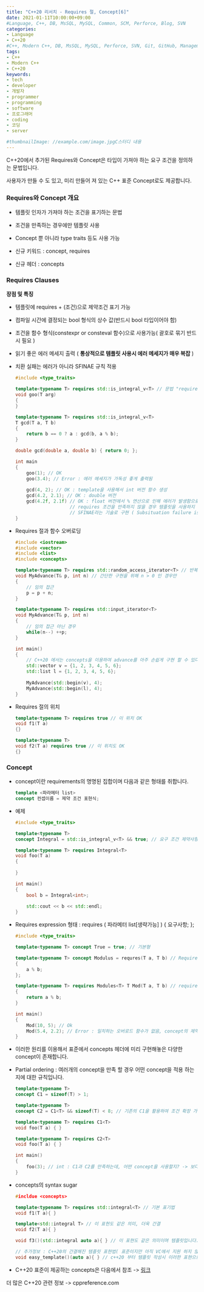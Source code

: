 ```yaml
---
title: "C++20 리서치 - Requires 절, Concept[6]"
date: 2021-01-11T10:00:00+09:00
#Language, C++, DB, MsSQL, MySQL, Common, SCM, Perforce, Blog, SVN
categories:
- Language
- C++20
#C++, Modern C++, DB, MsSQL, MySQL, Perforce, SVN, Git, GitHub, Management, Blog, Hugo, Architecture
tags:
- C++
- Modern C++
- C++20
keywords:
- tech
- developer
- 개발자
- programmer
- programming
- software
- 프로그래머
- coding
- 코딩
- server

#thumbnailImage: //example.com/image.jpgC스터디 내용
---
```


C++20에서 추가된 Requires와 Concept은 타입이 가져야 하는 요구 조건을 정의하는 문법입니다.

사용자가 만들 수 도 있고, 미리 만들어 져 있는 C++ 표준 Concept로도 제공합니다.

<!--more-->

### Requires와 Concept 개요

- 템플릿 인자가 가져야 하는 조건을 표기하는 문법

- 조건을 만족하는 경우에만 템플릿 사용

- Concept 뿐 아니라 type traits 등도 사용 가능

- 신규 키워드 : concept, requires

- 신규 헤더 : concepts

  

### Requires Clauses

**장점 및 특징**

- 템플릿에 requires + (조건)으로 제약조건 표기 가능
- 컴파일 시간에 결정되는 bool 형식의 상수 값(반드시 bool 타입이어야 함)
- 조건을 함수 형식(constexpr or consteval 함수)으로 사용가능( 괄호로 묶기 반드시 필요 )

- 읽기 좋은 에러 메세지 출력 ( **통상적으로 템플릿 사용시 에러 메세지가 매우 복잡** )

- 치환 실패는 에러가 아니라 SFINAE 규칙 적용

  ```c++
  #include <type_traits>
  
  template<typename T> requires std::is_integral_v<T> // 문법 "requires + (조건)" 로 제약 조건 명시 가능
  void goo(T arg)
  {
  }
  
  template<typename T> requires std::is_integral_v<T>
  T gcd(T a, T b)
  {
      return b == 0 ? a : gcd(b, a % b);
  }
  
  double gcd(double a, double b) { return 0; };
  
  int main
  {
      goo(1); // OK
      goo(3.4); // Error : 에러 메세지가 가독성 좋게 출력됨
      
      gcd(4, 2); // OK : template을 사용해서 int 버전 함수 생성
      gcd(4.2, 2.1); // OK : double 버전
      gcd(4.2f, 2.1f) // OK : float 버전에서 % 연산으로 인해 에러가 발생함으로 컴파일러가
                      // requires 조건을 만족하지 않을 경우 템플릿을 사용하지 않은 double 버전 함수 선택
                      // SFINAE라는 기술로 구현 ( Subsituation failure is not an error )
  }
  ```

- Requires 절과 함수 오버로딩

  ```c++
  #include <iostream>
  #include <vector>
  #include <list>
  #include <concepts>
  
  template<typename T> requires std::random_access_iterator<T> // 반복자 임의 접근 가능한지 여부( C++ 표준 concepts )
  void MyAdvance(T& p, int n) // 간단한 구현을 위해 n > 0 인 경우만
  {
      // 임의 접근
      p = p + n; 
  }
  
  template<typename T> requires std::input_iterator<T>
  void MyAdvance(T& p, int n)
  {
      // 임의 접근 아닌 경우
      while(n--) ++p;
  }
  
  int main()
  {
      // C++20 에서는 concepts을 이용하여 advance를 아주 손쉽게 구현 할 수 있다.
      std::vector v = {1, 2, 3, 4, 5, 6};
      std::list l = {1, 2, 3, 4, 5, 6};
      
      MyAdvance(std::begin(v), 4);
      MyAdvance(std::begin(l), 4);
  }
  ```

- Requires 절의 위치

  ```c++
  template<typename T> requires true // 이 위치 OK
  void f1(T a)
  {}
  
  template<typename T> 
  void f2(T a) requires true // 이 위치도 OK
  {}
  ```



### Concept

- concept이란 requirements의 명명된 집합이며 다음과 같은 형태를 취합니다.

  ```c++
  template <파라메터 list>
  concept 컨셉이름 = 제약 조건 표현식;
  ```

- 예제

  ```c++
  #include <type_traits>
  
  template<typename T>
  concept Integral = std::is_integral_v<T> && true; // 요구 조건 제약사항 concepts 생성
  
  template<typename T> requires Integral<T>
  void foo(T a)
  {
      
  }
  
  int main()
  {
      bool b = Integral<int>;
      
      std::cout << b << std::endl;
  }
  ```

- Requires expression
  형태 : requires ( 파라메터 list[생략가능] ) { 요구사항; };

  ```c++
  #include <type_traits>
  
  template<typename T> concept True = true; // 기본형
  
  template<typename T> concept Modulus = requres(T a, T b) // Requires expression 형태 : 조건을 디테일 하게 명시 할 수 있음
  {
      a % b;
  };
  
  template<typename T> requires Modules<T> T Mod(T a, T b) // requires 절 : 일반적 템플릿에 requires와 위에서 만든 concept을 사용
  {
      return a % b;
  }
  
  int main()
  {
      Mod(10, 5); // Ok
      Mod(5.4, 2.2); // Error : 일치하는 오버로드 함수가 없음, concept의 제약조건을 % 연산에 대해서만 명시 했기 때문에 ( 실수는 % 연산 불가 )
  }
  ```

- 이러한 원리를 이용해서 표준에서 concepts 헤더에 미리 구현해놓은 다양한 concept이 존재합니다. 

- Partial ordering : 여러개의 concept을 만족 할 경우 어떤 concept을 적용 하는지에 대한 규칙입니다.

  ```c++
  template<typename T>
  concept C1 = sizeof(T) > 1;
  
  template<typename T>
  concept C2 = C1<T> && sizeof(T) < 8; // 기존의 C1을 활용하여 조건 확장 가능
  
  template<typename T> requires C1<T>
  void foo(T a) { }
  
  template<typename T> requires C2<T>
  void foo(T a) { }
  
  int main()
  {
      foo(3); // int : C1과 C2를 만족하는데, 어떤 concept을 사용할지? -> 보다 많은 조건을 만족하는 concept 실행
  }
  ```

- concepts의 syntax sugar

  ```c++
  #incldue <concepts>
  
  template<typename T> requires std::integral<T> // 기본 표기법
  void f1(T a){ }
  
  template<std::integral T> // 이 표현도 같은 의미, 더욱 간결
  void f2(T a){ }
  
  void f3()(std::integral auto a){ } // 이 표현도 같은 의미이며 템플릿입니다. 더 더욱 간결
  
  // 추가정보 : C++20의 간결해진 템플릿 표현법( 표준이지만 아직 VC에서 지원 하지 않음, 추후에 지원 될 예정 )
  void easy_template()(auto a){ } // c++20 부터 템플릿 작성시 이러한 표현으로 가능하며 의미는 == template<typeame T> void 함수명(T a)
  ```

- C++20 표준이 제공하는 concepts은 다음에서 참조 -> [링크](https://en.cppreference.com/w/cpp/concepts)



더 많은 C++20 관련 정보 -> cppreference.com

